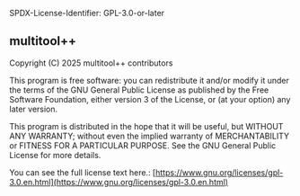 SPDX-License-Identifier: GPL-3.0-or-later

## multitool++

Copyright (C) 2025 multitool++ contributors

This program is free software: you can redistribute it and/or modify
it under the terms of the GNU General Public License as published by
the Free Software Foundation, either version 3 of the License, or
(at your option) any later version.

This program is distributed in the hope that it will be useful,
but WITHOUT ANY WARRANTY; without even the implied warranty of
MERCHANTABILITY or FITNESS FOR A PARTICULAR PURPOSE.  See the
GNU General Public License for more details.

You can see the full license text here.: [https://www.gnu.org/licenses/gpl-3.0.en.html](https://www.gnu.org/licenses/gpl-3.0.en.html)